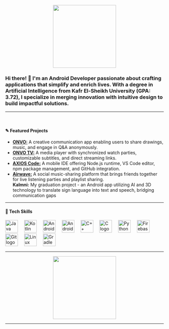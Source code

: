 <br clear="both">

<div align="center">
  <img height="200" src="https://miro.medium.com/v2/resize:fit:640/format:webp/0*00OhuHHBGIfcmqY4.gif"  />
</div>

<h3 align="left">Hi there! 👋 I'm an Android Developer passionate about crafting applications that simplify and enrich lives. With a degree in Artificial Intelligence from Kafr El-Sheikh University (GPA: 3.72), I specialize in merging innovation with intuitive design to build impactful solutions.</h3>

---

<br clear="both">

<h4 align="left">✎ Featured Projects</h4>
<p align="left">
  <ul>
    <li><a href='https://play.google.com/store/apps/details?id=me.onvo.onvo' target='_blank'><b>ONVO:</b></a> A creative communication app enabling users to share drawings, music, and engage in Q&A anonymously.</li>
    <li><a href='https://play.google.com/store/apps/details?id=me.onvo.tv' target='_blank'><b>ONVO TV:</b></a> A media player with synchronized watch parties, customizable subtitles, and direct streaming links.</li>
    <li><a href='https://play.google.com/store/apps/details?id=me.onvo.axios' target='_blank'><b>AXIOS Code:</b></a> A mobile IDE offering Node.js runtime, VS Code editor, npm package management, and GitHub integration.</li>
    <li><a href='https://play.google.com/store/apps/details?id=me.onvo.wave' target='_blank'><b>Airwave:</b></a> A social music-sharing platform that brings friends together for live listening parties and playlist sharing.</li>
    <b>Kalmni:</b></a> My graduation project - an Android app utilizing AI and 3D technology to translate sign language into text and speech, bridging communication gaps
  </ul>
</p>

---

<h4 align="left">📱 Tech Skills</h4>
<div align="left">
  <img src="https://cdn.jsdelivr.net/gh/devicons/devicon/icons/java/java-original.svg" height="40" alt="Java logo"  />
  <img width="12" />
  <img src="https://cdn.jsdelivr.net/gh/devicons/devicon/icons/kotlin/kotlin-original.svg" height="40" alt="Kotlin logo"  />
  <img width="12" />
  <img src="https://cdn.jsdelivr.net/gh/devicons/devicon/icons/android/android-original.svg" height="40" alt="Android logo"  />
  <img width="12" />
  <img src="https://cdn.jsdelivr.net/gh/devicons/devicon/icons/androidstudio/androidstudio-original.svg" height="40" alt="Android Studio logo"  />
  <img width="12" />
  <img src="https://cdn.jsdelivr.net/gh/devicons/devicon/icons/cplusplus/cplusplus-original.svg" height="40" alt="C++ logo"  />
  <img width="12" />
  <img src="https://cdn.jsdelivr.net/gh/devicons/devicon/icons/c/c-original.svg" height="40" alt="C logo"  />
  <img width="12" />
  <img src="https://cdn.jsdelivr.net/gh/devicons/devicon/icons/python/python-original.svg" height="40" alt="Python logo"  />
  <img width="12" />
  <img src="https://cdn.jsdelivr.net/gh/devicons/devicon/icons/firebase/firebase-plain.svg" height="40" alt="Firebase logo"  />
  <img width="12" />
  <img src="https://cdn.jsdelivr.net/gh/devicons/devicon/icons/git/git-original.svg" height="40" alt="Git logo"  />
  <img width="12" />
  <img src="https://cdn.jsdelivr.net/gh/devicons/devicon/icons/linux/linux-original.svg" height="40" alt="Linux logo"  />
  <img width="12" />
  <img src="https://cdn.jsdelivr.net/gh/devicons/devicon/icons/gradle/gradle-original.svg" height="40" alt="Gradle logo"  />
</div>

---

<div align="center">
  <img height="200" src="https://miro.medium.com/v2/resize:fit:640/format:webp/0*PGFH2ml8nRtgF_q0.gif"  />
</div>

---
